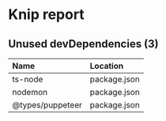 # Knip report

## Unused devDependencies (3)

| Name             | Location     |
|:-----------------|:-------------|
| ts-node          | package.json |
| nodemon          | package.json |
| @types/puppeteer | package.json |

